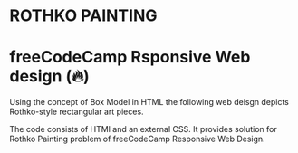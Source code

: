 # ROTHKO PAINTING

# freeCodeCamp Rsponsive Web design (🔥)

Using the concept of Box Model in HTML the following web deisgn depicts Rothko-style rectangular art pieces. 

The code consists of HTMl and an external CSS. It provides solution for Rothko Painting problem of freeCodeCamp Responsive Web Design.
